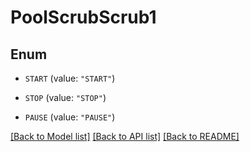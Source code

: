 # PoolScrubScrub1

## Enum


* `START` (value: `"START"`)

* `STOP` (value: `"STOP"`)

* `PAUSE` (value: `"PAUSE"`)


[[Back to Model list]](../README.md#documentation-for-models) [[Back to API list]](../README.md#documentation-for-api-endpoints) [[Back to README]](../README.md)


